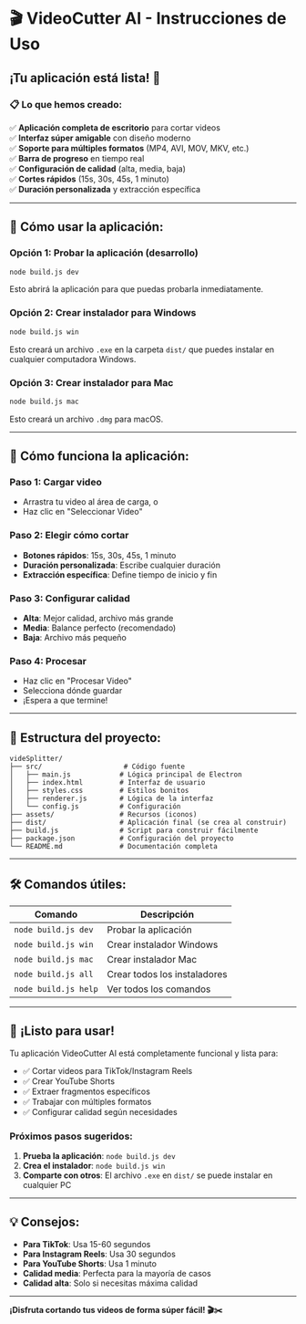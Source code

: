 # 🎬 VideoCutter AI - Instrucciones de Uso

## ¡Tu aplicación está lista! 🚀

### 📋 Lo que hemos creado:

✅ **Aplicación completa de escritorio** para cortar videos  
✅ **Interfaz súper amigable** con diseño moderno  
✅ **Soporte para múltiples formatos** (MP4, AVI, MOV, MKV, etc.)  
✅ **Barra de progreso** en tiempo real  
✅ **Configuración de calidad** (alta, media, baja)  
✅ **Cortes rápidos** (15s, 30s, 45s, 1 minuto)  
✅ **Duración personalizada** y extracción específica  

---

## 🚀 Cómo usar la aplicación:

### **Opción 1: Probar la aplicación (desarrollo)**
```bash
node build.js dev
```
Esto abrirá la aplicación para que puedas probarla inmediatamente.

### **Opción 2: Crear instalador para Windows**
```bash
node build.js win
```
Esto creará un archivo `.exe` en la carpeta `dist/` que puedes instalar en cualquier computadora Windows.

### **Opción 3: Crear instalador para Mac**
```bash
node build.js mac
```
Esto creará un archivo `.dmg` para macOS.

---

## 🎯 Cómo funciona la aplicación:

### **Paso 1: Cargar video**
- Arrastra tu video al área de carga, o
- Haz clic en "Seleccionar Video"

### **Paso 2: Elegir cómo cortar**
- **Botones rápidos**: 15s, 30s, 45s, 1 minuto
- **Duración personalizada**: Escribe cualquier duración
- **Extracción específica**: Define tiempo de inicio y fin

### **Paso 3: Configurar calidad**
- **Alta**: Mejor calidad, archivo más grande
- **Media**: Balance perfecto (recomendado)
- **Baja**: Archivo más pequeño

### **Paso 4: Procesar**
- Haz clic en "Procesar Video"
- Selecciona dónde guardar
- ¡Espera a que termine!

---

## 📁 Estructura del proyecto:

```
videSplitter/
├── src/                    # Código fuente
│   ├── main.js            # Lógica principal de Electron
│   ├── index.html         # Interfaz de usuario
│   ├── styles.css         # Estilos bonitos
│   ├── renderer.js        # Lógica de la interfaz
│   └── config.js          # Configuración
├── assets/                # Recursos (iconos)
├── dist/                  # Aplicación final (se crea al construir)
├── build.js               # Script para construir fácilmente
├── package.json           # Configuración del proyecto
└── README.md              # Documentación completa
```

---

## 🛠️ Comandos útiles:

| Comando | Descripción |
|---------|-------------|
| `node build.js dev` | Probar la aplicación |
| `node build.js win` | Crear instalador Windows |
| `node build.js mac` | Crear instalador Mac |
| `node build.js all` | Crear todos los instaladores |
| `node build.js help` | Ver todos los comandos |

---

## 🎉 ¡Listo para usar!

Tu aplicación VideoCutter AI está completamente funcional y lista para:

- ✅ Cortar videos para TikTok/Instagram Reels
- ✅ Crear YouTube Shorts
- ✅ Extraer fragmentos específicos
- ✅ Trabajar con múltiples formatos
- ✅ Configurar calidad según necesidades

### **Próximos pasos sugeridos:**

1. **Prueba la aplicación**: `node build.js dev`
2. **Crea el instalador**: `node build.js win`
3. **Comparte con otros**: El archivo `.exe` en `dist/` se puede instalar en cualquier PC

---

## 💡 Consejos:

- **Para TikTok**: Usa 15-60 segundos
- **Para Instagram Reels**: Usa 30 segundos
- **Para YouTube Shorts**: Usa 1 minuto
- **Calidad media**: Perfecta para la mayoría de casos
- **Calidad alta**: Solo si necesitas máxima calidad

---

**¡Disfruta cortando tus videos de forma súper fácil! 🎬✂️** 